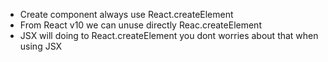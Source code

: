- Create component always use React.createElement
- From React v10 we can unuse directly Reac.createElement
- JSX will doing to React.createElement you dont worries about that when using JSX